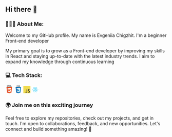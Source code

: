 ## Hi there 👋
### 👩🏻‍💻 About Me:
Welcome to my GitHub profile. My name is Evgeniia Chigzhit. I'm a beginner Front-end developer

My primary goal is to grow as a Front-end developer by improving my skills in React and staying up-to-date with the latest industry trends. I aim to expand my knowledge through continuous learning

### 💻 Tech Stack:

<p>
<img src="https://raw.githubusercontent.com/github/explore/80688e429a7d4ef2fca1e82350fe8e3517d3494d/topics/html/html.png" alt="HTML" height="24">
<img src="https://raw.githubusercontent.com/github/explore/80688e429a7d4ef2fca1e82350fe8e3517d3494d/topics/css/css.png" alt="CSS" height="24" >
<img src="https://raw.githubusercontent.com/github/explore/80688e429a7d4ef2fca1e82350fe8e3517d3494d/topics/javascript/javascript.png" alt="Javascript" height="22">
<img src="https://raw.githubusercontent.com/github/explore/80688e429a7d4ef2fca1e82350fe8e3517d3494d/topics/react/react.png" alt="React" height="22">
</p>

### 🌍 Join me on this exciting journey

Feel free to explore my repositories, check out my projects, and get in touch. I'm open to collaborations, feedback, and new opportunities. Let's connect and build something amazing! 🚀

